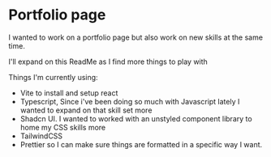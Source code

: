 # Portfolio page

I wanted to work on a portfolio page but also work on new skills at the same time.

I'll expand on this ReadMe as I find more things to play with

Things I'm currently using:

- Vite to install and setup react
- Typescript, Since i've been doing so much with Javascript lately I wanted to expand on that skill set more
- Shadcn UI. I wanted to worked with an unstyled component library to home my CSS skills more
- TailwindCSS
- Prettier so I can make sure things are formatted in a specific way I want.

